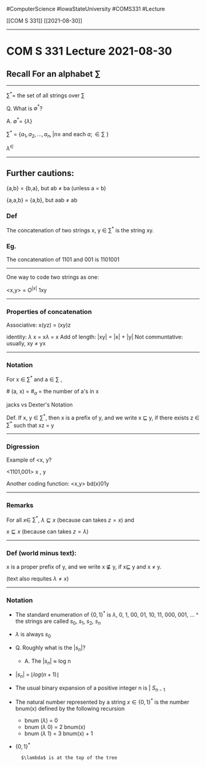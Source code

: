
#ComputerScience  #IowaStateUniversity  #COMS331 
#Lecture

[[COM S 331]] [[2021-08-30]]

---

# COM S 331 Lecture 2021-08-30


## Recall For an alphabet $\sum$

---

$\sum^* =$ the set of all strings over $\sum$

Q. What is $\emptyset^*$?

A. $\emptyset^* =$ $\{\lambda\}$

$\sum^*$ = {$a_1,a_2,...,a_n, | n\geq$ and each $a;\in \sum$ }

$\lambda^\in$

---

## Further cautions:

{a,b} = {b,a}, but ab $\not=$ ba (unless a = b)

{a,a,b} = {a,b}, but aab $\not=$ ab

### Def

The concatenation of two strings x, y $\in$ $\sum^*$ is the string xy.

### Eg.

The concatenation of 1101 and 001 is 1101001

---

One way to code two strings as one:

<x,y> = $O^{|x|}$ 1xy

--- 

### Properties of concatenation

Associative: x(yz) = (xy)z

identity: $\lambda$ x = x$\lambda$  = x
Add of length: |xy| = |x| + |y|
Not communtative: usually, xy $\not=$ yx

---

### Notation 

For x $\in$ $\sum^*$ and a $\in$ $\sum$ ,

\# (a, x) = $\#_a$ = the number of a's in x 

jacks vs Dexter's Notation

Def. If x, y $\in$ $\sum^*$, then x is a prefix of y, and we write x $\sqsubseteq$ y, if there exists z $\in$ $\sum^*$ such that xz = y

---

### Digression

Example of <x, y?

<1101,001>
x , y

Another coding function:
<x,y> bd(x)01y

---

### Remarks

For all $x \in$ $\sum^*$,
$\lambda \sqsubseteq x$ (because can takes $z = x$)
and 

$x \sqsubseteq x$ (because can takes $z = \lambda$)

---

### Def (world minus text):

x is a proper prefix of y, and we write x $\not\sqsubseteq$ y, if x$\sqsubseteq$ y and x $\not=$ y.

(text also requites $\lambda \not= x$)

---

### Notation

* The standard enumeration of $\{ 0, 1\}^*$ is 
$\lambda$, 0, 1, 00, 01, 10, 11, 000, 001, ...
	^ the strings are called $s_0$, $s_1$, $s_2$, $s_n$

* $\lambda$ is always $s_0$

* Q. Roughly what is the $|s_n|$? 
	* A. The $|s_n|$ $\approx$ log n 

* $|s_n|$ = $\lfloor log(n +1 )\rfloor$

* The usual binary expansion of a positive integer n is | $S_{n -1}$

* The natural number represented by  a string $x \in \{0, 1\}^*$ is the number bnum(x) defined by the following recursion

	* bnum ($\lambda$) = 0
	* bnum ($\lambda$ 0) = 2 bnum(x)
	* bnum ($\lambda$ 1) = 3 bnum(x) + 1

* $\{0, 1\}^*$
		
		$\lambda$ is at the top of the tree
		
